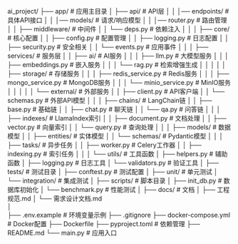 ai_project/
├── app/                           # 应用主目录
│   ├── api/                      # API层
│   │   │── endpoints/          # 具体API接口
│   │   │── models/             # 请求/响应模型
│   │   │── router.py           # 路由管理
│   │   ├── middleware/          # 中间件
│   │   └── deps.py              # 依赖注入
│   │
│   ├── core/                    # 核心配置
│   │   ├── config.py           # 配置管理
│   │   ├── logging.py          # 日志配置
│   │   ├── security.py         # 安全相关
│   │   └── events.py           # 应用事件
│   │
│   ├── services/               # 服务层
│   │   ├── ai/                # AI服务
│   │   │   ├── llm.py         # 大模型服务
│   │   │   ├── embeddings.py  # 嵌入服务
│   │   │   └── rag.py         # 检索增强生成
│   │   │
│   │   ├── storage/           # 存储服务
│   │   │   ├── redis_service.py  # Redis服务
│   │   │   ├── mongo_service.py  # MongoDB服务
│   │   │   └── minio_service.py  # MinIO服务
│   │   │
│   │   └── external/          # 外部服务
│   │       ├── client.py      # API客户端
│   │       └── schemas.py     # 外部API模型
│   │
│   ├── chains/                # LangChain链
│   │   ├── base.py           # 基础链
│   │   ├── chat.py           # 聊天链
│   │   └── qa.py             # 问答链
│   │
│   ├── indexes/              # LlamaIndex索引
│   │   ├── document.py      # 文档处理
│   │   ├── vector.py        # 向量索引
│   │   └── query.py         # 查询处理
│   │
│   ├── models/              # 数据模型
│   │   ├── entities/        # 实体模型
│   │   └── schemas/         # Pydantic模型
│   │
│   ├── tasks/               # 异步任务
│   │   ├── worker.py        # Celery工作器
│   │   ├── indexing.py      # 索引任务
│   │
│   └── utils/               # 工具函数
│       ├── helpers.py       # 辅助函数
│       ├── logging.py       # 日志工具
│       └── validators.py    # 验证工具
│
├── tests/                 # 测试目录
│   ├── conftest.py        # 测试配置
│   ├── unit/              # 单元测试
│   └── integration/       # 集成测试
│
├── scripts/               # 脚本目录
│   ├── init_db.py         # 数据库初始化
│   └── benchmark.py       # 性能测试
│
├── docs/                  # 文档
│   ├── 工程规范.md
│   └── 需求设计文档.md    
│   
├── .env.example          # 环境变量示例
├── .gitignore
├── docker-compose.yml   # Docker配置
├── Dockerfile
├── pyproject.toml       # 依赖管理
├── README.md
└── main.py             # 应用入口